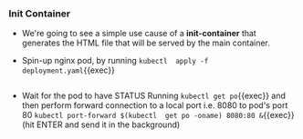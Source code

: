 
### Init Container

* We're going to see a simple use cause of a **init-container** that generates the HTML file that will be served by the main container.

* Spin-up nginx pod, by running `kubectl  apply -f deployment.yaml`{{exec}}

```yaml

```

* Wait for the pod to have STATUS Running `kubectl get po`{{exec}} and then perform forward connection to a local port i.e. 8080 to pod's port 80
`kubectl port-forward $(kubectl  get po -oname) 8080:80 &`{{exec}} (hit ENTER and send it in the background)
